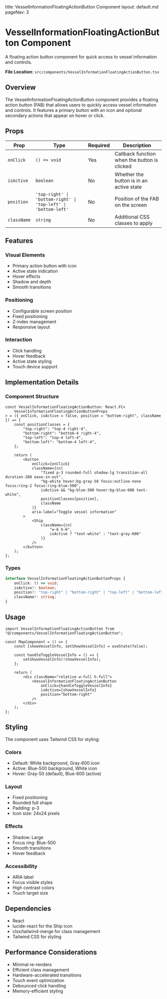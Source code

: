 <frontmatter>
title: VesselInformationFloatingActionButton Component
layout: default.md
pageNav: 3
</frontmatter>

# VesselInformationFloatingActionButton Component

A floating action button component for quick access to vessel information and controls.

**File Location**: `src/components/VesselInformationFloatingActionButton.tsx`

## Overview

The VesselInformationFloatingActionButton component provides a floating action button (FAB) that allows users to quickly access vessel information and controls. It features a primary button with an icon and optional secondary actions that appear on hover or click.

## Props

| Prop        | Type                                                           | Required | Description                                  |
| ----------- | -------------------------------------------------------------- | -------- | -------------------------------------------- |
| `onClick`   | `() => void`                                                   | Yes      | Callback function when the button is clicked |
| `isActive`  | `boolean`                                                      | No       | Whether the button is in an active state     |
| `position`  | `'top-right' \| 'bottom-right' \| 'top-left' \| 'bottom-left'` | No       | Position of the FAB on the screen            |
| `className` | `string`                                                       | No       | Additional CSS classes to apply              |

## Features

### Visual Elements

-   Primary action button with icon
-   Active state indication
-   Hover effects
-   Shadow and depth
-   Smooth transitions

### Positioning

-   Configurable screen position
-   Fixed positioning
-   Z-index management
-   Responsive layout

### Interaction

-   Click handling
-   Hover feedback
-   Active state styling
-   Touch device support

## Implementation Details

### Component Structure

```tsx
const VesselInformationFloatingActionButton: React.FC<
    VesselInformationFloatingActionButtonProps
> = ({ onClick, isActive = false, position = "bottom-right", className }) => {
    const positionClasses = {
        "top-right": "top-4 right-4",
        "bottom-right": "bottom-4 right-4",
        "top-left": "top-4 left-4",
        "bottom-left": "bottom-4 left-4",
    };

    return (
        <button
            onClick={onClick}
            className={cn(
                "fixed p-3 rounded-full shadow-lg transition-all duration-200 ease-in-out",
                "bg-white hover:bg-gray-50 focus:outline-none focus:ring-2 focus:ring-blue-500",
                isActive && "bg-blue-500 hover:bg-blue-600 text-white",
                positionClasses[position],
                className
            )}
            aria-label="Toggle vessel information"
        >
            <Ship
                className={cn(
                    "w-6 h-6",
                    isActive ? "text-white" : "text-gray-600"
                )}
            />
        </button>
    );
};
```

### Types

```typescript
interface VesselInformationFloatingActionButtonProps {
    onClick: () => void;
    isActive?: boolean;
    position?: "top-right" | "bottom-right" | "top-left" | "bottom-left";
    className?: string;
}
```

## Usage

```tsx
import VesselInformationFloatingActionButton from "@/components/VesselInformationFloatingActionButton";

const MapComponent = () => {
    const [showVesselInfo, setShowVesselInfo] = useState(false);

    const handleToggleVesselInfo = () => {
        setShowVesselInfo(!showVesselInfo);
    };

    return (
        <div className="relative w-full h-full">
            <VesselInformationFloatingActionButton
                onClick={handleToggleVesselInfo}
                isActive={showVesselInfo}
                position="bottom-right"
            />
        </div>
    );
};
```

## Styling

The component uses Tailwind CSS for styling:

### Colors

-   Default: White background, Gray-600 icon
-   Active: Blue-500 background, White icon
-   Hover: Gray-50 (default), Blue-600 (active)

### Layout

-   Fixed positioning
-   Rounded full shape
-   Padding: p-3
-   Icon size: 24x24 pixels

### Effects

-   Shadow: Large
-   Focus ring: Blue-500
-   Smooth transitions
-   Hover feedback

### Accessibility

-   ARIA label
-   Focus visible styles
-   High contrast colors
-   Touch target size

## Dependencies

-   React
-   lucide-react for the Ship icon
-   clsx/tailwind-merge for class management
-   Tailwind CSS for styling

## Performance Considerations

-   Minimal re-renders
-   Efficient class management
-   Hardware-accelerated transitions
-   Touch event optimization
-   Debounced click handling
-   Memory-efficient styling
